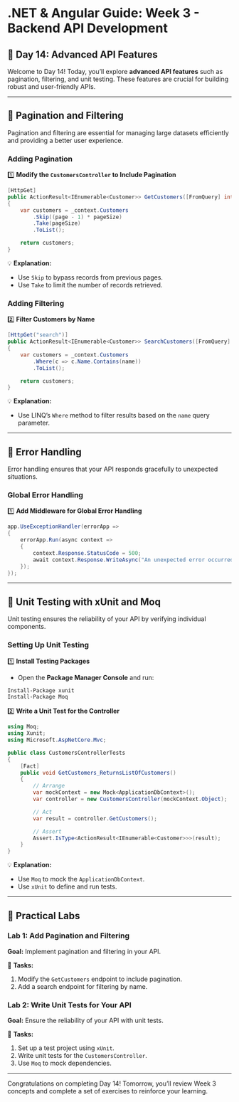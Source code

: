 # **.NET & Angular Guide: Week 3 - Backend API Development**

## **🧩 Day 14: Advanced API Features**

Welcome to Day 14! Today, you’ll explore **advanced API features** such as pagination, filtering, and unit testing. These features are crucial for building robust and user-friendly APIs.

---

## **🧩 Pagination and Filtering**
Pagination and filtering are essential for managing large datasets efficiently and providing a better user experience.

### **Adding Pagination**
1️⃣ **Modify the `CustomersController` to Include Pagination**

```csharp
[HttpGet]
public ActionResult<IEnumerable<Customer>> GetCustomers([FromQuery] int page = 1, [FromQuery] int pageSize = 10)
{
    var customers = _context.Customers
        .Skip((page - 1) * pageSize)
        .Take(pageSize)
        .ToList();

    return customers;
}
```

💡 **Explanation:**
- Use `Skip` to bypass records from previous pages.
- Use `Take` to limit the number of records retrieved.

### **Adding Filtering**
2️⃣ **Filter Customers by Name**

```csharp
[HttpGet("search")]
public ActionResult<IEnumerable<Customer>> SearchCustomers([FromQuery] string name)
{
    var customers = _context.Customers
        .Where(c => c.Name.Contains(name))
        .ToList();

    return customers;
}
```

💡 **Explanation:**
- Use LINQ’s `Where` method to filter results based on the `name` query parameter.

---

## **🧩 Error Handling**
Error handling ensures that your API responds gracefully to unexpected situations.

### **Global Error Handling**
1️⃣ **Add Middleware for Global Error Handling**

```csharp
app.UseExceptionHandler(errorApp =>
{
    errorApp.Run(async context =>
    {
        context.Response.StatusCode = 500;
        await context.Response.WriteAsync("An unexpected error occurred.");
    });
});
```

---

## **🧩 Unit Testing with xUnit and Moq**
Unit testing ensures the reliability of your API by verifying individual components.

### **Setting Up Unit Testing**
1️⃣ **Install Testing Packages**
- Open the **Package Manager Console** and run:
```bash
Install-Package xunit
Install-Package Moq
```

2️⃣ **Write a Unit Test for the Controller**

```csharp
using Moq;
using Xunit;
using Microsoft.AspNetCore.Mvc;

public class CustomersControllerTests
{
    [Fact]
    public void GetCustomers_ReturnsListOfCustomers()
    {
        // Arrange
        var mockContext = new Mock<ApplicationDbContext>();
        var controller = new CustomersController(mockContext.Object);

        // Act
        var result = controller.GetCustomers();

        // Assert
        Assert.IsType<ActionResult<IEnumerable<Customer>>>(result);
    }
}
```

💡 **Explanation:**
- Use `Moq` to mock the `ApplicationDbContext`.
- Use `xUnit` to define and run tests.

---

## **🧩 Practical Labs**

### **Lab 1: Add Pagination and Filtering**
**Goal:** Implement pagination and filtering in your API.

🔧 **Tasks:**
1. Modify the `GetCustomers` endpoint to include pagination.
2. Add a search endpoint for filtering by name.

### **Lab 2: Write Unit Tests for Your API**
**Goal:** Ensure the reliability of your API with unit tests.

🔧 **Tasks:**
1. Set up a test project using `xUnit`.
2. Write unit tests for the `CustomersController`.
3. Use `Moq` to mock dependencies.

---

Congratulations on completing Day 14! Tomorrow, you’ll review Week 3 concepts and complete a set of exercises to reinforce your learning.

